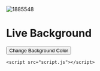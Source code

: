 ![1885548](https://github.com/Kamandepolo/Kamandepolo.github.io/assets/152022350/02aae40e-e338-48ac-8be5-a2df658ae156)
<!DON>
<html lang="en">
<head>
    <meta charset="UTF-8">
    <meta name="viewport" content="width=device-width, initial-scale=1.0">
    <title> Hacker DON </title>
    <link rel="stylesheet" href="styles.css">
</head>
<body>
    <div class="container">
        <h1>Live Background</h1>
        <button onclick="changeBackgroundColor()">Change Background Color</button>
    </div>

    <script src="script.js"></script>
</body>
</html>

